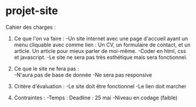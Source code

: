 # projet-site

Cahier des charges :

1. Ce que l'on va faire :
-Un site internet avec une page d'accueil ayant un menu cliquable avec comme lien : Un CV, un formulaire de contact, et un article. Un article  pour mieux parler de moi-même. 
-Coder en html, css et javascript.
-Le site ne sera pas très esthétique mais sera fonctionnel. 

2. Ce que le site ne fera pas :  
-N'aura pas de base de donnée
-Ne sera pas responsive

3. Critère  d'évaluation :
-Le site doit être fonctionnel
-Le lien doit marcher 

4. Contraintes : 
-Temps : Deadline : 25 mai
-Niveau en codage (faible) 
